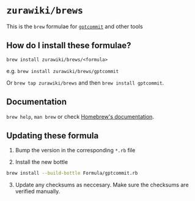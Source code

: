 # `zurawiki/brews`

This is the `brew` formulae for [`gptcommit`](https://github.com/zurawiki/gptcommit) and other tools


## How do I install these formulae?

`brew install zurawiki/brews/<formula>`

e.g. `brew install zurawiki/brews/gptcommit`

Or `brew tap zurawiki/brews` and then `brew install gptcommit`.

## Documentation

`brew help`, `man brew` or check [Homebrew's documentation](https://docs.brew.sh).


## Updating these formula

1. Bump the version in the corresponding `*.rb` file

2. Install the new bottle
```sh
brew install --build-bottle Formula/gptcommit.rb
```

3. Update any checksums as neccesary. Make sure the checksums are verified manually.
